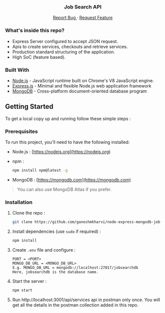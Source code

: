 <p align="center">
  <h3 align="center">Job Search API</h3>
  <p align="center">
    <a href="https://github.com/ganeshmkharvi/node-express-job-search-api-server/issues">Report Bug </a>
    ·
    <a href="https://github.com/ganeshmkharvi/node-express-job-search-api-server/issues"> Request Feature</a>
  </p>
</p>

<!-- ABOUT THE PROJECT -->

### What's inside this repo?

- Express Server configured to accept JSON request.
- Apis to create services, checkouts and retrieve services.
- Production standard structuring of the application.
- High SoC (feature based).


### Built With

- [Node.js]() - JavaScript runtime built on Chrome's V8 JavaScript engine.
- [Express.js]() - Minimal and flexible Node.js web application framework
- [MongoDB]() - Cross-platform document-oriented database program

<!-- GETTING STARTED -->

## Getting Started

To get a local copy up and running follow these simple steps :

### Prerequisites

To run this project, you'll need to have the following installed:

- Node.js : [https://nodejs.org](https://nodejs.org)

- npm :
  ```sh
  npm install npm@latest -g
  ```
- MongoDB : [https://mongodb.com](https://mongodb.com) <br>

> You can also use MongoDB Atlas if you prefer.
> <br>

### Installation

1. Clone the repo :
   ```sh
   git clone https://github.com/ganeshmkharvi/node-express-mongodb-job-search-api-server.git
   ```
2. Install dependencies (use `sudo` if required) :

   ```sh
   npm install
   ```

3. Create `.env` file and configure :

   ```JS
   PORT = <PORT>
   MONGO_DB_URL = <MONGO_DB_URL> 
   E.g. MONGO_DB_URL = mongodb://localhost:27017/jobsearchdb
   Here, jobsearchdb is the database name.
   ```

4. Start the server :
   ```sh
   npm start
   ```
5. Run http://localhost:3001/api/services api in postman only once. You will get all the details in the postman collection added in this repo.
